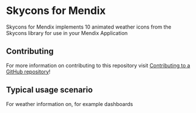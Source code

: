 # Skycons for Mendix

Skycons for Mendix implements 10 animated weather icons from the Skycons library for use in your Mendix Application


## Contributing

For more information on contributing to this repository visit [Contributing to a GitHub repository](https://world.mendix.com/display/howto50/Contributing+to+a+GitHub+repository)!

## Typical usage scenario

For weather information on, for example dashboards
